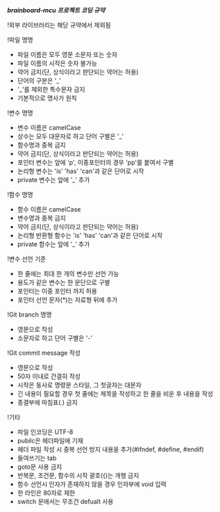 ﻿***brainboard-mcu 프로젝트 코딩 규약***

!외부 라이브러리는 해당 규약에서 제외됨

!파일 명명
 - 파일 이름은 모두 영문 소문자 또는 숫자
 - 파일 이름의 시작은 숫자 불가능
 - 약어 금지(단, 상식이라고 판단되는 약어는 허용)
 - 단어의 구분은 '_'
 - '_'를 제외한 특수문자 금지
 - 기본적으로 명사가 원칙

!변수 명명
 - 변수 이름은 camelCase
 - 상수는 모두 대문자로 하고 단어 구별은 '_'
 - 함수명과 중복 금지
 - 약어 금지(단, 상식이라고 판단되는 약어는 허용)
 - 포인터 변수는 앞에 'p', 이중포인터의 경우 'pp'를 붙여서 구별 
 - 논리형 변수는 'is' 'has' 'can'과 같은 단어로 시작
 - private 변수는 앞에 '_' 추가

!함수 명명
 - 함수 이름은 camelCase
 - 변수명과 중복 금지
 - 약어 금지(단, 상식이라고 판단되는 약어는 허용)
 - 논리형 반환형 함수는 'is' 'has' 'can'과 같은 단어로 시작
 - private 함수는 앞에 '_' 추가

!변수 선언 기준
 - 한 줄에는 최대 한 개의 변수만 선언 가능
 - 용도가 같은 변수는 한 문단으로 구별
 - 포인터는 이중 포인터 까지 허용
 - 포인터 선언 문자(*)는 자료형 뒤에 추가

!Git branch 명명
 - 영문으로 작성
 - 소문자로 하고 단어 구별은 '-'

!Git commit message 작성
 - 영문으로 작성
 - 50자 이내로 간결히 작성
 - 시작은 동사로 명령문 스타일, 그 첫글자는 대문자
 - 긴 내용이 필요할 경우 첫 줄에는 제목을 작성하고 한 줄을 비운 후 내용을 작성
 - 종결부에 마침표(.) 금지
 
!기타 
 - 파일 인코딩은 UTF-8
 - pubilc은 헤더파일에 기재
 - 헤더 파일 작성 시 중복 선언 방지 내용을 추가(#ifndef, #define, #endif)
 - 들여쓰기는 tab
 - goto문 사용 금지
 - 반복문, 조건문, 함수의 시작 괄호({)는 개행 금지
 - 함수 선언시 인자가 존재하지 않을 경우 인자부에 void 입력
 - 한 라인은 80자로 제한
 - switch 문에서는 무조건 defualt 사용

